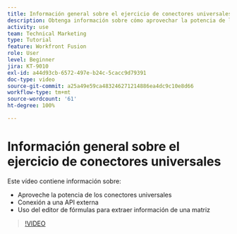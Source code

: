 ```yaml
---
title: Información general sobre el ejercicio de conectores universales
description: Obtenga información sobre cómo aprovechar la potencia de los conectores universales, conectarse a una API externa y extraer información de una matriz, todo en  [!DNL Adobe Workfront Fusion].
activity: use
team: Technical Marketing
type: Tutorial
feature: Workfront Fusion
role: User
level: Beginner
jira: KT-9010
exl-id: a44d93cb-6572-497e-b24c-5cacc9d79391
doc-type: video
source-git-commit: a25a49e59ca483246271214886ea4dc9c10e8d66
workflow-type: tm+mt
source-wordcount: '61'
ht-degree: 100%

---
```


# Información general sobre el ejercicio de conectores universales

Este vídeo contiene información sobre:

* Aproveche la potencia de los conectores universales
* Conexión a una API externa
* Uso del editor de fórmulas para extraer información de una matriz

>[!VIDEO](https://video.tv.adobe.com/v/335269/?quality=12&learn=on)
